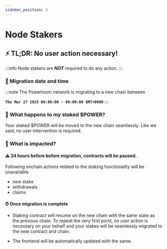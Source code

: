 ```yaml
---
sidebar_position: 3
---
```


# Node Stakers

## ⚡️ TL;DR: No user action necessary! 

:::info
Node stakers are ***NOT*** required to do any action. 
:::

### 🚀 Migration date and time 

:::note
The Powerloom network is migrating to a new chain between 

**`Thu Mar 27 2025 06:00:00 - 09:00:00 GMT+0000`**
:::


### 🤨 What happens to my staked $POWER?

Your staked $POWER will be moved to the new chain seamlessly. Like we said, no user intervention is required.

### 🚦 What is impacted?

#### ⚠️ 24 hours before before migration, contracts will be paused. 

Following onchain actions related to the staking functionality will be unavailable

* new stake
* withdrawals
* claims 


#### ⏰ Once migration is complete 

* Staking contract will resume on the new chain with the same state as the previous chain. To repeat the very first point, no user action is necessary on your behalf and your stakes will be seamlessly migrated to the new contract and chain.

* The frontend will be automatically updated with the same.